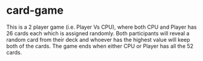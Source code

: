 # card-game
This is a 2 player game (i.e. Player Vs CPU), where both CPU and Player has 26 cards each which is assigned randomly. Both participants will reveal a random card from their deck and whoever has the highest value will keep both of the cards. The game ends when either CPU or Player has all the 52 cards.
